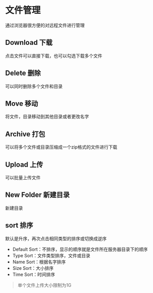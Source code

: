 # 文件管理
通过浏览器很方便的对远程文件进行管理

## Download 下载
点击文件可以直接下载，也可以勾选下载多个文件

## Delete 删除
可以同时删除多个文件和目录

## Move 移动
将文件，目录移动到其他目录或者更改名字

## Archive 打包
可以将多个文件或目录压缩成一个zip格式的文件进行下载

## Upload 上传
可以批量上传文件

## New Folder 新建目录
新建目录

## sort 排序
默认是升序，再次点击相同类型的排序或切换成逆序  
* Default Sort：不排序，显示的顺序就是文件所在服务器目录下的顺序  
* Type Sort：文件类型排序，文件或目录  
* Name Sort：根据名字排序  
* Size Sort：大小排序
* Time Sort：时间排序

> 单个文件上传大小限制为1G
